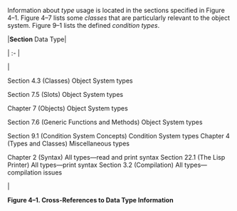  



Information about *type* usage is located in the sections specified in Figure 4–1. Figure 4–7 lists some *classes* that are particularly relevant to the object system. Figure 9–1 lists the defined *condition types*. 



|**Section** Data Type|

| :- |

|<p>Section 4.3 (Classes) Object System types </p><p>Section 7.5 (Slots) Object System types </p><p>Chapter 7 (Objects) Object System types </p><p>Section 7.6 (Generic Functions and Methods) Object System types </p><p>Section 9.1 (Condition System Concepts) Condition System types Chapter 4 (Types and Classes) Miscellaneous types </p><p>Chapter 2 (Syntax) All types—read and print syntax Section 22.1 (The Lisp Printer) All types—print syntax Section 3.2 (Compilation) All types—compilation issues</p>|





**Figure 4–1. Cross-References to Data Type Information** 



